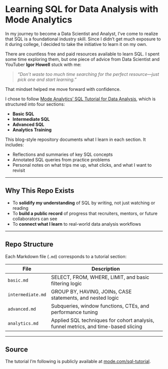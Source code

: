 # Learning SQL for Data Analysis with Mode Analytics

In my journey to become a Data Scientist and Analyst, I’ve come to realize that SQL is a foundational industry skill. Since I didn’t get much exposure to it during college, I decided to take the initiative to learn it on my own.

There are countless free and paid resources available to learn SQL. I spent some time exploring them, but one piece of advice from Data Scientist and YouTuber **Igor Howell** stuck with me:  
> *“Don’t waste too much time searching for the perfect resource—just pick one and start learning.”*

That mindset helped me move forward with confidence.

I chose to follow [Mode Analytics’ SQL Tutorial for Data Analysis](https://mode.com/sql-tutorial), which is structured into four sections:
- **Basic SQL**
- **Intermediate SQL**
- **Advanced SQL**
- **Analytics Training**

This blog-style repository documents what I learn in each section. It includes:
- Reflections and summaries of key SQL concepts  
- Annotated SQL queries from practice problems  
- Personal notes on what trips me up, what clicks, and what I want to revisit

---

## Why This Repo Exists

- To **solidify my understanding** of SQL by writing, not just watching or reading  
- To **build a public record** of progress that recruiters, mentors, or future collaborators can see  
- To **connect what I learn** to real-world data analysis workflows

---

## Repo Structure

Each Markdown file (`.md`) corresponds to a tutorial section:

| File | Description |
|------|-------------|
| `basic.md` | SELECT, FROM, WHERE, LIMIT, and basic filtering logic |
| `intermediate.md` | GROUP BY, HAVING, JOINs, CASE statements, and nested logic |
| `advanced.md` | Subqueries, window functions, CTEs, and performance tuning |
| `analytics.md` | Applied SQL techniques for cohort analysis, funnel metrics, and time-based slicing |

---

## Source

The tutorial I’m following is publicly available at [mode.com/sql-tutorial](https://mode.com/sql-tutorial).
